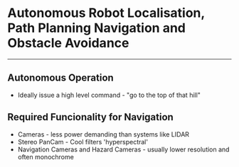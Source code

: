# Autonomous Robot Localisation, Path Planning Navigation and Obstacle Avoidance
----

## Autonomous Operation

* Ideally issue a high level command - "go to the top of that hill"

## Required Funcionality for Navigation

* Cameras - less power demanding than systems like LIDAR
* Stereo PanCam - Cool filters 'hyperspectral'
* Navigation Cameras and Hazard Cameras - usually lower resolution and often
  monochrome

